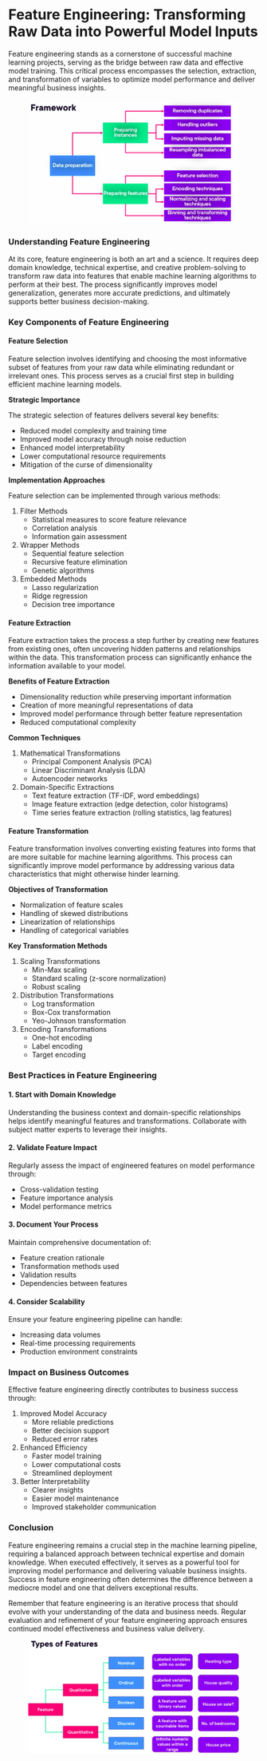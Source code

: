 # Feature Engineering: Transforming Raw Data into Powerful Model Inputs

Feature engineering stands as a cornerstone of successful machine learning projects, serving as the bridge between raw data and effective model training. This critical process encompasses the selection, extraction, and transformation of variables to optimize model performance and deliver meaningful business insights.

<figure><img src="../../../../../.gitbook/assets/image (43) (1) (1) (1).png" alt=""><figcaption></figcaption></figure>

### Understanding Feature Engineering

At its core, feature engineering is both an art and a science. It requires deep domain knowledge, technical expertise, and creative problem-solving to transform raw data into features that enable machine learning algorithms to perform at their best. The process significantly improves model generalization, generates more accurate predictions, and ultimately supports better business decision-making.

### Key Components of Feature Engineering

#### Feature Selection

Feature selection involves identifying and choosing the most informative subset of features from your raw data while eliminating redundant or irrelevant ones. This process serves as a crucial first step in building efficient machine learning models.

**Strategic Importance**

The strategic selection of features delivers several key benefits:

* Reduced model complexity and training time
* Improved model accuracy through noise reduction
* Enhanced model interpretability
* Lower computational resource requirements
* Mitigation of the curse of dimensionality

**Implementation Approaches**

Feature selection can be implemented through various methods:

1. Filter Methods
   * Statistical measures to score feature relevance
   * Correlation analysis
   * Information gain assessment
2. Wrapper Methods
   * Sequential feature selection
   * Recursive feature elimination
   * Genetic algorithms
3. Embedded Methods
   * Lasso regularization
   * Ridge regression
   * Decision tree importance

#### Feature Extraction

Feature extraction takes the process a step further by creating new features from existing ones, often uncovering hidden patterns and relationships within the data. This transformation process can significantly enhance the information available to your model.

**Benefits of Feature Extraction**

* Dimensionality reduction while preserving important information
* Creation of more meaningful representations of data
* Improved model performance through better feature representation
* Reduced computational complexity

**Common Techniques**

1. Mathematical Transformations
   * Principal Component Analysis (PCA)
   * Linear Discriminant Analysis (LDA)
   * Autoencoder networks
2. Domain-Specific Extractions
   * Text feature extraction (TF-IDF, word embeddings)
   * Image feature extraction (edge detection, color histograms)
   * Time series feature extraction (rolling statistics, lag features)

#### Feature Transformation

Feature transformation involves converting existing features into forms that are more suitable for machine learning algorithms. This process can significantly improve model performance by addressing various data characteristics that might otherwise hinder learning.

**Objectives of Transformation**

* Normalization of feature scales
* Handling of skewed distributions
* Linearization of relationships
* Handling of categorical variables

**Key Transformation Methods**

1. Scaling Transformations
   * Min-Max scaling
   * Standard scaling (z-score normalization)
   * Robust scaling
2. Distribution Transformations
   * Log transformation
   * Box-Cox transformation
   * Yeo-Johnson transformation
3. Encoding Transformations
   * One-hot encoding
   * Label encoding
   * Target encoding

### Best Practices in Feature Engineering

#### 1. Start with Domain Knowledge

Understanding the business context and domain-specific relationships helps identify meaningful features and transformations. Collaborate with subject matter experts to leverage their insights.

#### 2. Validate Feature Impact

Regularly assess the impact of engineered features on model performance through:

* Cross-validation testing
* Feature importance analysis
* Model performance metrics

#### 3. Document Your Process

Maintain comprehensive documentation of:

* Feature creation rationale
* Transformation methods used
* Validation results
* Dependencies between features

#### 4. Consider Scalability

Ensure your feature engineering pipeline can handle:

* Increasing data volumes
* Real-time processing requirements
* Production environment constraints

### Impact on Business Outcomes

Effective feature engineering directly contributes to business success through:

1. Improved Model Accuracy
   * More reliable predictions
   * Better decision support
   * Reduced error rates
2. Enhanced Efficiency
   * Faster model training
   * Lower computational costs
   * Streamlined deployment
3. Better Interpretability
   * Clearer insights
   * Easier model maintenance
   * Improved stakeholder communication

### Conclusion

Feature engineering remains a crucial step in the machine learning pipeline, requiring a balanced approach between technical expertise and domain knowledge. When executed effectively, it serves as a powerful tool for improving model performance and delivering valuable business insights. Success in feature engineering often determines the difference between a mediocre model and one that delivers exceptional results.

Remember that feature engineering is an iterative process that should evolve with your understanding of the data and business needs. Regular evaluation and refinement of your feature engineering approach ensures continued model effectiveness and business value delivery.

<figure><img src="../../../../../.gitbook/assets/image (44) (1) (1) (1).png" alt=""><figcaption></figcaption></figure>
